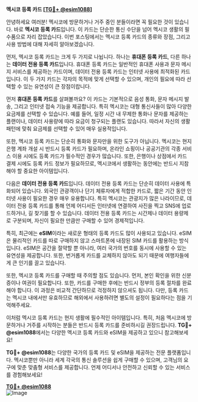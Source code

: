 **멕시코 등록 카드 [[TG💪+ @esim1088](https://t.me/s/esim1088)]**

안녕하세요 여러분! 멕시코에 방문하거나 거주 중인 분들이라면 꼭 필요한 것이 있습니다. 바로 **멕시코 등록 카드**입니다. 이 카드는 단순한 통신 수단을 넘어 멕시코 생활의 필수품으로 자리 잡았습니다. 이번 포스팅에서는 멕시코 등록 카드의 종류와 장점, 그리고 사용 방법에 대해 자세히 알아보겠습니다.

먼저, 멕시코 등록 카드는 크게 두 가지로 나뉩니다. 하나는 **휴대폰 등록 카드**, 다른 하나는 **데이터 전용 등록 카드**입니다. 휴대폰 등록 카드는 일반적인 휴대폰 사용과 문자 메시지 서비스를 제공하는 카드이며, 데이터 전용 등록 카드는 인터넷 사용에 최적화된 카드입니다. 이 두 가지 카드는 각자의 목적에 맞게 선택할 수 있으며, 개인의 필요에 따라 선택할 수 있는 유연성이 큰 장점이랍니다.

먼저 **휴대폰 등록 카드**를 살펴볼까요? 이 카드는 기본적으로 음성 통화, 문자 메시지 발송, 그리고 인터넷 접속 기능을 제공합니다. 특히 멕시코는 대형 통신사들이 많아 다양한 요금제를 선택할 수 있습니다. 예를 들어, 일정 시간 내 무제한 통화나 문자를 제공하는 플랜이나, 데이터 사용량에 따라 요금이 청구되는 플랜도 있습니다. 따라서 자신의 생활 패턴에 맞춰 요금제를 선택할 수 있어 매우 실용적입니다.

또한, 멕시코 등록 카드는 단순히 통화와 문자만을 위한 도구가 아닙니다. 멕시코는 현지 은행 계좌 개설 시 반드시 등록 카드가 필요하며, 온라인 쇼핑이나 공공기관의 각종 서비스 이용 시에도 등록 카드가 필수적인 경우가 많습니다. 또한, 은행이나 상점에서 카드 결제 시에도 등록 카드 정보가 필요하므로, 멕시코에서 생활하는 동안에는 반드시 지참해야 할 중요한 아이템입니다.

다음은 **데이터 전용 등록 카드**입니다. 데이터 전용 등록 카드는 단순히 데이터 사용에 특화되어 있습니다. 외국인 관광객이나 단기 체류자에게 적합한 카드로, 짧은 기간 동안 인터넷 사용이 필요한 경우 매우 유용합니다. 특히 멕시코는 관광지가 많은 나라이므로, 데이터 전용 등록 카드를 통해 언제 어디서든 인터넷에 연결하여 사진을 찍고 SNS에 업로드하거나, 길 찾기를 할 수 있습니다. 데이터 전용 등록 카드는 시간제나 데이터 용량제로 구분되며, 자신이 필요한 만큼만 구매할 수 있어 경제적입니다.

특히, 최근에는 **eSIM**이라는 새로운 형태의 등록 카드도 많이 사용되고 있습니다. eSIM은 물리적인 카드를 따로 구매하지 않고 스마트폰에 내장된 SIM 카드를 활용하는 방식입니다. eSIM은 공간을 절약할 뿐 아니라, 여러 국가의 번호를 동시에 사용할 수 있는 유연성을 제공합니다. 또한, 번거롭게 카드를 교체하지 않아도 되기 때문에 여행자들에게 큰 인기를 끌고 있습니다.

또한, 멕시코 등록 카드를 구매할 때 주의할 점도 있습니다. 먼저, 본인 확인을 위한 신분증이나 여권이 필요합니다. 또한, 카드를 구매한 후에는 반드시 정부의 등록 절차를 완료해야 합니다. 이 과정은 비교적 간단하므로 걱정하지 않으셔도 됩니다. 다만, 등록 카드는 멕시코 내에서만 유효하므로 해외에서 사용하려면 별도의 설정이 필요하다는 점을 기억해주세요.

이처럼 멕시코 등록 카드는 현지 생활에 필수적인 아이템입니다. 특히, 처음 멕시코에 방문하거나 거주를 시작하는 분들은 반드시 등록 카드를 준비하시길 권장드립니다. **TG💪+ @esim1088**에서는 다양한 멕시코 등록 카드와 eSIM을 제공하고 있으니 참고해보세요!

**TG💪+ @esim1088**는 다양한 국가의 등록 카드 및 eSIM을 제공하는 전문 플랫폼입니다. 멕시코뿐만 아니라 세계 각국의 통신 솔루션을 쉽게 구매할 수 있으며, 고객님의 요구에 맞춘 맞춤형 서비스를 제공합니다. 언제 어디서나 안전하고 신뢰할 수 있는 서비스를 경험해보세요!

**[TG💪+ @esim1088](https://t.me/s/esim1088)**  
![Image](https://i.postimg.cc/Y0z9fWf4/image.png)